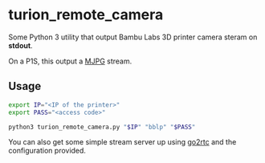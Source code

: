 # turion_remote_camera

Some Python 3 utility that output Bambu Labs 3D printer camera steram on **stdout**.

On a P1S, this output a [MJPG](https://en.wikipedia.org/wiki/Motion_JPEG) stream.

## Usage

```bash
export IP="<IP of the printer>"
export PASS="<access code>"

python3 turion_remote_camera.py "$IP" "bblp" "$PASS"
```

You can also get some simple stream server up using [go2rtc](https://github.com/AlexxIT/go2rtc) and the configuration provided.

